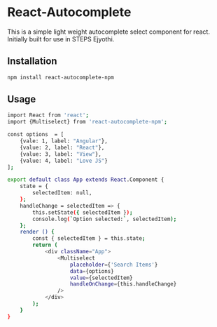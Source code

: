 # React-Autocomplete  

This is a simple light weight autocomplete select component for react. Initially built for use in STEPS Ejyothi.

## Installation 

```sh
npm install react-autocomplete-npm
```

## Usage

```sh
import React from 'react';
import {Multiselect} from 'react-autocomplete-npm';

const options  = [
    {vale: 1, label: "Angular"},
    {value: 2, label: "React"},
    {value: 3, label: "View"},
    {value: 4, label: "Love JS"}
];

export default class App extends React.Component {
    state = {
        selectedItem: null,
    };
    handleChange = selectedItem => {
        this.setState({ selectedItem });
        console.log(`Option selected:`, selectedItem);
    };
    render () {
        const { selectedItem } = this.state;
        return (
            <div className="App">
                <Multiselect
                    placeholder={'Search Items'}
                    data={options}
                    value={selectedItem}
                    handleOnChange={this.handleChange}
                />
            </div>
        );
    }
}

```
